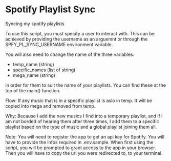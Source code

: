 # Spotify Playlist Sync

Syncing my spotify playlists

To use this script, you must specify a user to interact with.
This can be achieved by providing the username as an arguemnt or through
the SPFY_PL_SYNC_USERNAME environment variable.

You will also need to change the name of the three variables:

- temp_name (string)
- specific_names (list of string)
- mega_name (string)

in order for them to suit the name of your playlists. You can find these
at the top of the main() function.

Flow:
If any music that is in a specific playlist is aslo in temp. It
will be copied into mega and removed from temp.

Why:
Because I add the new musics I find into a temporary playlist, and if
I am not borded of hearing them after three times, I add them to a specific
playlist based on the type of music and a global playlist joining them all.

Note:
You will need to register the app to get an api key for Spotify. 
You will have to provide the infos required in .env.sample.
When first using the script, you will be prompted to grant access to the app
in your browser. Then you will have to copy the url you were redirected to, to
your terminal.